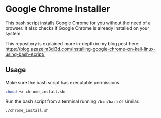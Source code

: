 # Google Chrome Installer
This bash script installs Google Chrome for you without the need of a browser. It also checks if Google Chrome is already installed on your system.

This repository is explained more in-depth in my blog post here: https://blog.azazelm3dj3d.com/installing-google-chrome-on-kali-linux-using-bash-script/

## Usage

Make sure the bash script has executable permissions.
```bash
chmod +x chrome_install.sh
```

Run the bash script from a terminal running `/bin/bash` or similar.
```bash
./chrome_install.sh
```